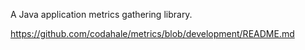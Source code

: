 A Java application metrics gathering library.

https://github.com/codahale/metrics/blob/development/README.md
